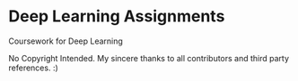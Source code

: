 # Deep Learning Assignments
Coursework for Deep  Learning 

No Copyright Intended. My sincere thanks to all contributors and third party references. :)

